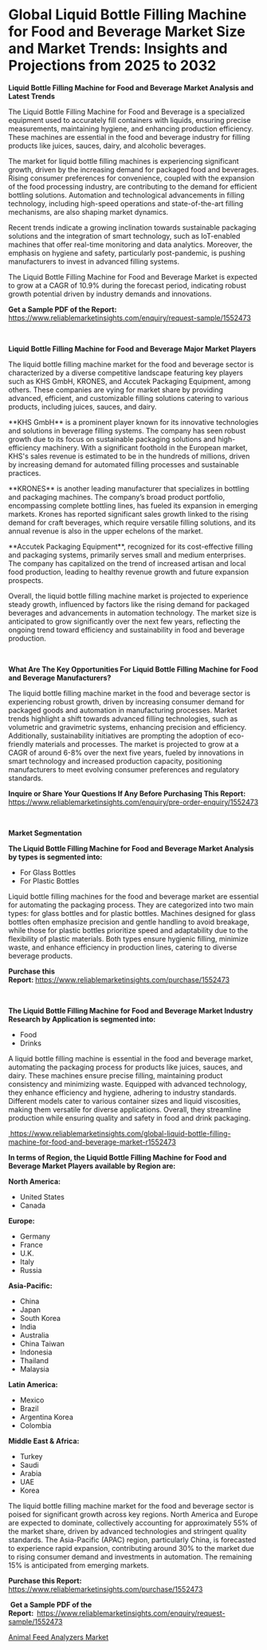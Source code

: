 <p><h1>Global Liquid Bottle Filling Machine for Food and Beverage Market Size and Market Trends: Insights and Projections from 2025 to 2032</h1></p><p><strong>Liquid Bottle Filling Machine for Food and Beverage Market Analysis and Latest Trends</strong></p>
<p><p>The Liquid Bottle Filling Machine for Food and Beverage is a specialized equipment used to accurately fill containers with liquids, ensuring precise measurements, maintaining hygiene, and enhancing production efficiency. These machines are essential in the food and beverage industry for filling products like juices, sauces, dairy, and alcoholic beverages.</p><p>The market for liquid bottle filling machines is experiencing significant growth, driven by the increasing demand for packaged food and beverages. Rising consumer preferences for convenience, coupled with the expansion of the food processing industry, are contributing to the demand for efficient bottling solutions. Automation and technological advancements in filling technology, including high-speed operations and state-of-the-art filling mechanisms, are also shaping market dynamics.</p><p>Recent trends indicate a growing inclination towards sustainable packaging solutions and the integration of smart technology, such as IoT-enabled machines that offer real-time monitoring and data analytics. Moreover, the emphasis on hygiene and safety, particularly post-pandemic, is pushing manufacturers to invest in advanced filling systems.</p><p>The Liquid Bottle Filling Machine for Food and Beverage Market is expected to grow at a CAGR of 10.9% during the forecast period, indicating robust growth potential driven by industry demands and innovations.</p></p>
<p><strong>Get a Sample PDF of the Report:&nbsp;</strong> <a href="https://www.reliablemarketinsights.com/enquiry/request-sample/1552473?utm_campaign=2669&utm_medium=2&utm_source=Github&utm_content=ia&utm_term=11042025&utm_id=liquid-bottle-filling-machine-for-food-and-beverage">https://www.reliablemarketinsights.com/enquiry/request-sample/1552473</a></p>
<p>&nbsp;</p>
<p><strong>Liquid Bottle Filling Machine for Food and Beverage Major Market Players</strong></p>
<p><p>The liquid bottle filling machine market for the food and beverage sector is characterized by a diverse competitive landscape featuring key players such as KHS GmbH, KRONES, and Accutek Packaging Equipment, among others. These companies are vying for market share by providing advanced, efficient, and customizable filling solutions catering to various products, including juices, sauces, and dairy.</p><p>**KHS GmbH** is a prominent player known for its innovative technologies and solutions in beverage filling systems. The company has seen robust growth due to its focus on sustainable packaging solutions and high-efficiency machinery. With a significant foothold in the European market, KHS's sales revenue is estimated to be in the hundreds of millions, driven by increasing demand for automated filling processes and sustainable practices.</p><p>**KRONES** is another leading manufacturer that specializes in bottling and packaging machines. The company’s broad product portfolio, encompassing complete bottling lines, has fueled its expansion in emerging markets. Krones has reported significant sales growth linked to the rising demand for craft beverages, which require versatile filling solutions, and its annual revenue is also in the upper echelons of the market.</p><p>**Accutek Packaging Equipment**, recognized for its cost-effective filling and packaging systems, primarily serves small and medium enterprises. The company has capitalized on the trend of increased artisan and local food production, leading to healthy revenue growth and future expansion prospects.</p><p>Overall, the liquid bottle filling machine market is projected to experience steady growth, influenced by factors like the rising demand for packaged beverages and advancements in automation technology. The market size is anticipated to grow significantly over the next few years, reflecting the ongoing trend toward efficiency and sustainability in food and beverage production.</p></p>
<p>&nbsp;</p>
<p><strong>What Are The Key Opportunities For Liquid Bottle Filling Machine for Food and Beverage Manufacturers?</strong></p>
<p><p>The liquid bottle filling machine market in the food and beverage sector is experiencing robust growth, driven by increasing consumer demand for packaged goods and automation in manufacturing processes. Market trends highlight a shift towards advanced filling technologies, such as volumetric and gravimetric systems, enhancing precision and efficiency. Additionally, sustainability initiatives are prompting the adoption of eco-friendly materials and processes. The market is projected to grow at a CAGR of around 6-8% over the next five years, fueled by innovations in smart technology and increased production capacity, positioning manufacturers to meet evolving consumer preferences and regulatory standards.</p></p>
<p><strong>Inquire or Share Your Questions If Any Before Purchasing This Report:</strong> <a href="https://www.reliablemarketinsights.com/enquiry/pre-order-enquiry/1552473?utm_campaign=2669&utm_medium=2&utm_source=Github&utm_content=ia&utm_term=11042025&utm_id=liquid-bottle-filling-machine-for-food-and-beverage">https://www.reliablemarketinsights.com/enquiry/pre-order-enquiry/1552473</a></p>
<p>&nbsp;</p>
<p><strong>Market Segmentation</strong></p>
<p><strong>The Liquid Bottle Filling Machine for Food and Beverage Market Analysis by types is segmented into:</strong></p>
<p><ul><li>For Glass Bottles</li><li>For Plastic Bottles</li></ul></p>
<p><p>Liquid bottle filling machines for the food and beverage market are essential for automating the packaging process. They are categorized into two main types: for glass bottles and for plastic bottles. Machines designed for glass bottles often emphasize precision and gentle handling to avoid breakage, while those for plastic bottles prioritize speed and adaptability due to the flexibility of plastic materials. Both types ensure hygienic filling, minimize waste, and enhance efficiency in production lines, catering to diverse beverage products.</p></p>
<p><strong>Purchase this Report:&nbsp;</strong><a href="https://www.reliablemarketinsights.com/purchase/1552473?utm_campaign=2669&utm_medium=2&utm_source=Github&utm_content=ia&utm_term=11042025&utm_id=liquid-bottle-filling-machine-for-food-and-beverage">https://www.reliablemarketinsights.com/purchase/1552473</a></p>
<p>&nbsp;</p>
<p><strong>The Liquid Bottle Filling Machine for Food and Beverage Market Industry Research by Application is segmented into:</strong></p>
<p><ul><li>Food</li><li>Drinks</li></ul></p>
<p><p>A liquid bottle filling machine is essential in the food and beverage market, automating the packaging process for products like juices, sauces, and dairy. These machines ensure precise filling, maintaining product consistency and minimizing waste. Equipped with advanced technology, they enhance efficiency and hygiene, adhering to industry standards. Different models cater to various container sizes and liquid viscosities, making them versatile for diverse applications. Overall, they streamline production while ensuring quality and safety in food and drink packaging.</p></p>
<p><a href="https://www.reliablemarketinsights.com/global-liquid-bottle-filling-machine-for-food-and-beverage-market-r1552473?utm_campaign=2669&utm_medium=2&utm_source=Github&utm_content=ia&utm_term=11042025&utm_id=liquid-bottle-filling-machine-for-food-and-beverage">&nbsp;https://www.reliablemarketinsights.com/global-liquid-bottle-filling-machine-for-food-and-beverage-market-r1552473</a></p>
<p><strong>In terms of Region, the Liquid Bottle Filling Machine for Food and Beverage Market Players available by Region are:</strong></p>
<p>
    <p> <strong> North America: </strong>
        <ul>
            <li>United States</li>
            <li>Canada</li>
        </ul>
        </p> 
    <p> <strong> Europe: </strong>
        <ul>
            <li>Germany</li>
            <li>France</li>
            <li>U.K.</li>
            <li>Italy</li>
            <li>Russia</li>
        </ul>
        </p> 
    <p> <strong> Asia-Pacific: </strong>
        <ul>
            <li>China</li>
            <li>Japan</li>
            <li>South Korea</li>
            <li>India</li>
            <li>Australia</li>
            <li>China Taiwan</li>
            <li>Indonesia</li>
            <li>Thailand</li>
            <li>Malaysia</li>
        </ul>
        </p> 
    <p> <strong> Latin America: </strong>
        <ul>
            <li>Mexico</li>
            <li>Brazil</li>
            <li>Argentina Korea</li>
            <li>Colombia</li>
        </ul>
        </p> 
    <p> <strong> Middle East & Africa: </strong>
        <ul>
            <li>Turkey</li>
            <li>Saudi</li>
            <li>Arabia</li>
            <li>UAE</li>
            <li>Korea</li>
        </ul>
    </p>
    </p>
<p><p>The liquid bottle filling machine market for the food and beverage sector is poised for significant growth across key regions. North America and Europe are expected to dominate, collectively accounting for approximately 55% of the market share, driven by advanced technologies and stringent quality standards. The Asia-Pacific (APAC) region, particularly China, is forecasted to experience rapid expansion, contributing around 30% to the market due to rising consumer demand and investments in automation. The remaining 15% is anticipated from emerging markets.</p></p>
<p><strong>Purchase this Report: </strong><a href="https://www.reliablemarketinsights.com/purchase/1552473?utm_campaign=2669&utm_medium=2&utm_source=Github&utm_content=ia&utm_term=11042025&utm_id=liquid-bottle-filling-machine-for-food-and-beverage">https://www.reliablemarketinsights.com/purchase/1552473</a></p>
<p>&nbsp;<strong>Get a Sample PDF of the Report:&nbsp;&nbsp;</strong><a href="https://www.reliablemarketinsights.com/enquiry/request-sample/1552473?utm_campaign=2669&utm_medium=2&utm_source=Github&utm_content=ia&utm_term=11042025&utm_id=liquid-bottle-filling-machine-for-food-and-beverage">https://www.reliablemarketinsights.com/enquiry/request-sample/1552473</a></p>
<p><strong></strong></p>
<p><p><a href="https://github.com/abuugjetaj/Market-Research-Report-List-1/blob/main/animal-feed-analyzers-market.md?utm_campaign=2669&utm_medium=2&utm_source=Github&utm_content=ia&utm_term=11042025&utm_id=liquid-bottle-filling-machine-for-food-and-beverage">Animal Feed Analyzers Market</a></p></p>